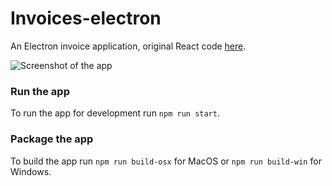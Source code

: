 # Invoices-electron

An Electron invoice application, original React code [here](http://github.com/mrenty/invoices).

![Screenshot of the app](https://d17oy1vhnax1f7.cloudfront.net/items/1U3G3U190M3Q47341B25/Invoices-electron.png?v=bec1c34c)

### Run the app

To run the app for development run `npm run start`.

### Package the app

To build the app run `npm run build-osx` for MacOS or `npm run build-win` for Windows.